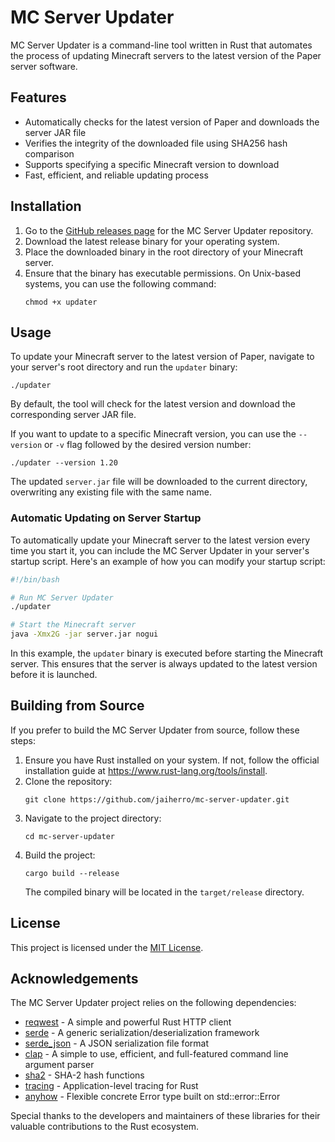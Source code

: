 # MC Server Updater

MC Server Updater is a command-line tool written in Rust that automates the process of updating Minecraft servers to the latest version of the Paper server software.

## Features

- Automatically checks for the latest version of Paper and downloads the server JAR file
- Verifies the integrity of the downloaded file using SHA256 hash comparison
- Supports specifying a specific Minecraft version to download
- Fast, efficient, and reliable updating process

## Installation

1. Go to the [GitHub releases page](https://github.com/jaiherro/mc-server-updater/releases) for the MC Server Updater repository.
2. Download the latest release binary for your operating system.
3. Place the downloaded binary in the root directory of your Minecraft server.
4. Ensure that the binary has executable permissions. On Unix-based systems, you can use the following command:
   ```
   chmod +x updater
   ```

## Usage

To update your Minecraft server to the latest version of Paper, navigate to your server's root directory and run the `updater` binary:

```
./updater
```

By default, the tool will check for the latest version and download the corresponding server JAR file.

If you want to update to a specific Minecraft version, you can use the `--version` or `-v` flag followed by the desired version number:

```
./updater --version 1.20
```

The updated `server.jar` file will be downloaded to the current directory, overwriting any existing file with the same name.

### Automatic Updating on Server Startup

To automatically update your Minecraft server to the latest version every time you start it, you can include the MC Server Updater in your server's startup script. Here's an example of how you can modify your startup script:

```bash
#!/bin/bash

# Run MC Server Updater
./updater

# Start the Minecraft server
java -Xmx2G -jar server.jar nogui
```

In this example, the `updater` binary is executed before starting the Minecraft server. This ensures that the server is always updated to the latest version before it is launched.

## Building from Source

If you prefer to build the MC Server Updater from source, follow these steps:

1. Ensure you have Rust installed on your system. If not, follow the official installation guide at https://www.rust-lang.org/tools/install.
2. Clone the repository:
   ```
   git clone https://github.com/jaiherro/mc-server-updater.git
   ```
3. Navigate to the project directory:
   ```
   cd mc-server-updater
   ```
4. Build the project:
   ```
   cargo build --release
   ```
   The compiled binary will be located in the `target/release` directory.

## License

This project is licensed under the [MIT License](LICENSE).

## Acknowledgements

The MC Server Updater project relies on the following dependencies:

- [reqwest](https://crates.io/crates/reqwest) - A simple and powerful Rust HTTP client
- [serde](https://crates.io/crates/serde) - A generic serialization/deserialization framework
- [serde_json](https://crates.io/crates/serde_json) - A JSON serialization file format
- [clap](https://crates.io/crates/clap) - A simple to use, efficient, and full-featured command line argument parser
- [sha2](https://crates.io/crates/sha2) - SHA-2 hash functions
- [tracing](https://crates.io/crates/tracing) - Application-level tracing for Rust
- [anyhow](https://crates.io/crates/anyhow) - Flexible concrete Error type built on std::error::Error

Special thanks to the developers and maintainers of these libraries for their valuable contributions to the Rust ecosystem.